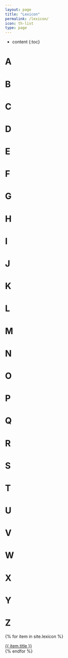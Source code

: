 ```yaml
---
layout: page
title: "Lexicon"
permalink: /lexicon/
icon: th-list
type: page
---
```


* content
{:toc}

# A
# B
# C
# D
# E
# F
# G
# H
# I
# J
# K
# L
# M
# N
# O
# P
# Q
# R
# S
# T
# U
# V
# W
# X
# Y
# Z

{% for item in site.lexicon %}
  <div class="lexicon">
  <a href="{{ item.url }}">{{ item.title }}</a>
</div>
{% endfor %}
